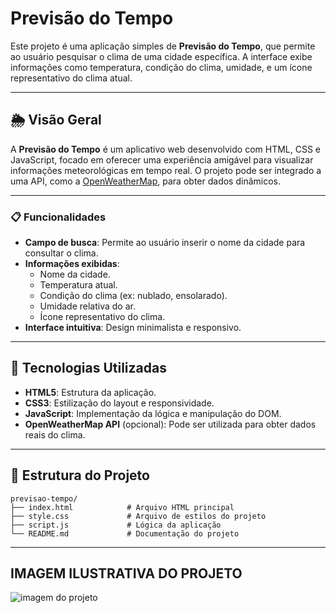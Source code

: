 # Previsão do Tempo

Este projeto é uma aplicação simples de **Previsão do Tempo**, que permite ao usuário pesquisar o clima de uma cidade específica. A interface exibe informações como temperatura, condição do clima, umidade, e um ícone representativo do clima atual.

---

## 🌦️ Visão Geral

A **Previsão do Tempo** é um aplicativo web desenvolvido com HTML, CSS e JavaScript, focado em oferecer uma experiência amigável para visualizar informações meteorológicas em tempo real. O projeto pode ser integrado a uma API, como a [OpenWeatherMap](https://openweathermap.org/), para obter dados dinâmicos.

---

### 📋 Funcionalidades

- **Campo de busca**: Permite ao usuário inserir o nome da cidade para consultar o clima.
- **Informações exibidas**:
  - Nome da cidade.
  - Temperatura atual.
  - Condição do clima (ex: nublado, ensolarado).
  - Umidade relativa do ar.
  - Ícone representativo do clima.
- **Interface intuitiva**: Design minimalista e responsivo.

---

## 🚀 Tecnologias Utilizadas

- **HTML5**: Estrutura da aplicação.
- **CSS3**: Estilização do layout e responsividade.
- **JavaScript**: Implementação da lógica e manipulação do DOM.
- **OpenWeatherMap API** (opcional): Pode ser utilizada para obter dados reais do clima.

---

## 📂 Estrutura do Projeto

```plaintext
previsao-tempo/
├── index.html            # Arquivo HTML principal
├── style.css             # Arquivo de estilos do projeto
├── script.js             # Lógica da aplicação
└── README.md             # Documentação do projeto
```
---

## IMAGEM ILUSTRATIVA DO PROJETO

![imagem do projeto](https://github.com/user-attachments/assets/f2fb875a-cc60-4bc4-baa1-94d6a3e5fb30)
